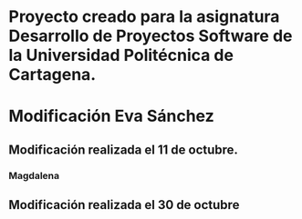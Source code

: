 # Proyecto creado para la asignatura Desarrollo de Proyectos Software de la Universidad Politécnica de Cartagena.

# Modificación Eva Sánchez 

## Modificación realizada el 11 de octubre.
### Magdalena

## Modificación realizada el 30 de octubre
